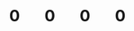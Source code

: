 <!-- a countdown timer ending at September 21st 2071
    written with vanilla javascript and no external libraries
-->
<html>
    <head>
        <script type="text/javascript">
            // the date to count down to
            var targetDate = new Date("September 21, 2071").getTime();
            // current date
            var currentDate = new Date().getTime();
            // difference between the two dates
            var timeLeft = targetDate - currentDate;
            // time left in days
            var daysLeft = Math.floor(timeLeft / (1000 * 60 * 60 * 24));
            // time left in hours
            var hoursLeft = Math.floor((timeLeft % (1000 * 60 * 60 * 24)) / (1000 * 60 * 60));
            // time left in minutes
            var minutesLeft = Math.floor((timeLeft % (1000 * 60 * 60)) / (1000 * 60));
            // time left in seconds
            var secondsLeft = Math.floor((timeLeft % (1000 * 60)) / 1000);
            // update the timer every second
            var timer = setInterval(function() {
                // update the time left
                timeLeft = targetDate - new Date().getTime();
                // update the days left
                daysLeft = Math.floor(timeLeft / (1000 * 60 * 60 * 24));
                // update the hours left
                hoursLeft = Math.floor((timeLeft % (1000 * 60 * 60 * 24)) / (1000 * 60 * 60));
                // update the minutes left
                minutesLeft = Math.floor((timeLeft % (1000 * 60 * 60)) / (1000 * 60));
                // update the seconds left
                secondsLeft = Math.floor((timeLeft % (1000 * 60)) / 1000);
                // update the html
                document.getElementById("days").innerHTML = daysLeft;
                document.getElementById("hours").innerHTML = hoursLeft;
                document.getElementById("minutes").innerHTML = minutesLeft;
                document.getElementById("seconds").innerHTML = secondsLeft;
                // if the time is up
                if (timeLeft < 0) {
                    // stop the timer
                    clearInterval(timer);
                    // update the html
                    document.getElementById("days").innerHTML = "0";
                    document.getElementById("hours").innerHTML = "0";
                    document.getElementById("minutes").innerHTML = "0";
                    document.getElementById("seconds").innerHTML = "0";
                }
            }, 1000);
        </script>
        <style>
            .countdown {
                font-size: 2em;
                font-weight: bold;
                text-align: center;
            }
            .countdown span {
                display: inline-block;
                width: 2em;
                text-align: center;
            }
        </style>
    </head>
    <body>
        <div class="countdown">
            <span id="days">0</span>
            <span id="hours">0</span>
            <span id="minutes">0</span>
            <span id="seconds">0</span>
        </div>
    </body>
</html>
